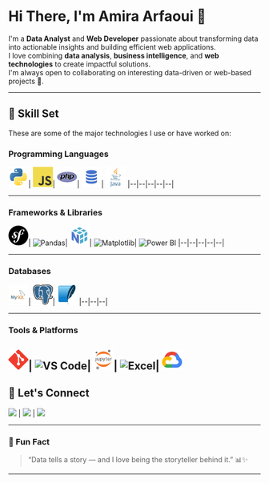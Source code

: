 <h1>Hi There, I'm Amira Arfaoui 👋</h1>

I'm a **Data Analyst** and **Web Developer** passionate about transforming data into actionable insights and building efficient web applications.  
I love combining **data analysis**, **business intelligence**, and **web technologies** to create impactful solutions.  
I'm always open to collaborating on interesting data-driven or web-based projects 🚀.

---

## 🧠 Skill Set

These are some of the major technologies I use or have worked on:

### **Programming Languages**

<img title="Python" alt="Python" width="40px" src="https://raw.githubusercontent.com/github/explore/master/topics/python/python.png" />|
<img title="JavaScript" alt="JavaScript" width="40px" src="https://raw.githubusercontent.com/github/explore/master/topics/javascript/javascript.png" />|
<img title="PHP" alt="PHP" width="40px" src="https://raw.githubusercontent.com/github/explore/master/topics/php/php.png" />|
<img title="SQL" alt="SQL" width="40px" src="https://raw.githubusercontent.com/github/explore/master/topics/sql/sql.png" />|
<img title="Java" alt="Java" width="40px" src="https://raw.githubusercontent.com/github/explore/master/topics/java/java.png" />
|--|--|--|--|--|

---

### **Frameworks & Libraries**

<img title="Symfony" alt="Symfony" width="40px" src="https://raw.githubusercontent.com/github/explore/master/topics/symfony/symfony.png" />|
<img title="Pandas" alt="Pandas" width="40px" src="https://raw.githubusercontent.com/github/explore/master/topics/pandas/pandas.png" />|
<img title="Numpy" alt="Numpy" width="40px" src="https://raw.githubusercontent.com/github/explore/master/topics/numpy/numpy.png" />|
<img title="Matplotlib" alt="Matplotlib" width="40px" src="https://raw.githubusercontent.com/github/explore/master/topics/matplotlib/matplotlib.png" />|
<img title="Power BI" alt="Power BI" width="40px" src="https://cdn.worldvectorlogo.com/logos/power-bi.svg" />
|--|--|--|--|--|

---

### **Databases**

<img title="MySQL" alt="MySQL" width="40px" src="https://raw.githubusercontent.com/github/explore/master/topics/mysql/mysql.png" />|
<img title="PostgreSQL" alt="PostgreSQL" width="40px" src="https://raw.githubusercontent.com/github/explore/master/topics/postgresql/postgresql.png" />|
<img title="SQLite" alt="SQLite" width="40px" src="https://raw.githubusercontent.com/github/explore/master/topics/sqlite/sqlite.png" />
|--|--|--|

---

### **Tools & Platforms**

<img title="Git" alt="Git" width="40px" src="https://raw.githubusercontent.com/github/explore/master/topics/git/git.png" />|
<img title="VS Code" alt="VS Code" width="40px" src="https://img.icons8.com/fluent/48/000000/visual-studio-code-2019.png" />|
<img title="Jupyter Notebook" alt="Jupyter" width="40px" src="https://raw.githubusercontent.com/github/explore/master/topics/jupyter-notebook/jupyter-notebook.png" />|
<img title="Excel" alt="Excel" width="40px" src="https://cdn-icons-png.flaticon.com/512/732/732220.png" />|
<img title="Google Cloud" alt="Google Cloud" width="40px" src="https://raw.githubusercontent.com/github/explore/master/topics/google-cloud/google-cloud.png" />
---

## 🤝 Let's Connect

<a href="https://www.linkedin.com/in/amiraarfaoui/"><img src="https://cdn2.iconfinder.com/data/icons/social-media-2285/512/1_Linkedin_unofficial_colored_svg-128.png" width="40"></a> |
<a href="mailto:arfaouiamira716@gmail.com"><img src="https://cdn-icons-png.flaticon.com/512/281/281769.png" width="40"></a> |
<a href="https://github.com/arfaouimira"><img src="https://cdn-icons-png.flaticon.com/512/25/25231.png" width="40"></a>


---

### 🎯 Fun Fact
> “Data tells a story — and I love being the storyteller behind it.” 📊✨

---

